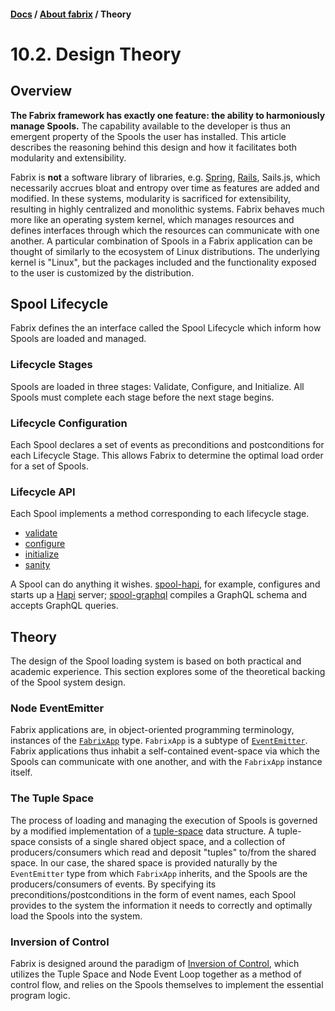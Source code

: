 #### [Docs](../../) / [About fabrix](./) / Theory

# 10.2. Design Theory

## Overview

**The Fabrix framework has exactly one feature: the ability to harmoniously manage Spools.** The capability available to the developer is thus an emergent property of the Spools the user has installed. This article describes the reasoning behind this design and how it facilitates both modularity and extensibility.

Fabrix is **not** a software library of libraries, e.g. [Spring](https://en.wikipedia.org/wiki/Spring_Framework), [Rails](https://en.wikipedia.org/wiki/Ruby_on_Rails), Sails.js, which necessarily accrues bloat and entropy over time as features are added and modified. In these systems, modularity is sacrificed for extensibility, resulting in highly centralized and monolithic systems. Fabrix behaves much more like an operating system kernel, which manages resources and defines interfaces through which the resources can communicate with one another. A particular combination of Spools in a Fabrix application can be thought of similarly to the ecosystem of Linux distributions. The underlying kernel is "Linux", but the packages included and the functionality exposed to the user is customized by the distribution.

## Spool Lifecycle

Fabrix defines the an interface called the Spool Lifecycle which inform how Spools are loaded and managed.

### Lifecycle Stages

Spools are loaded in three stages: Validate, Configure, and Initialize. All Spools must complete each stage before the next stage begins.

### Lifecycle Configuration

Each Spool declares a set of events as preconditions and postconditions for each Lifecycle Stage. This allows Fabrix to determine the optimal load order for a set of Spools. 

### Lifecycle API

Each Spool implements a method corresponding to each lifecycle stage.
- [validate](https://github.com/fabrix-app/spool#validate)
- [configure](https://github.com/fabrix-app/spool#configure-1)
- [initialize](https://github.com/fabrix-app/spool#initialize)
- [sanity](https://github.com/fabrix-app/spool#sanity)

A Spool can do anything it wishes. [spool-hapi](https://github.com/fabrix-app/spool-hapi), for example, configures and starts up a [Hapi](https://hapijs.com/) server; [spool-graphql](https://github.com/langateam/spool-graphql) compiles a GraphQL schema and accepts GraphQL queries.

## Theory

The design of the Spool loading system is based on both practical and academic experience. This section explores some of the theoretical backing of the Spool system design. 

### Node EventEmitter

Fabrix applications are, in object-oriented programming terminology, instances of the [`FabrixApp`](https://github.com/fabrix-app/fabrix/blob/master/index.js#L11) type. `FabrixApp` is a subtype of [`EventEmitter`](https://nodejs.org/api/events.html#events_class_eventemitter). Fabrix applications thus inhabit a self-contained event-space via which the Spools can communicate with one another, and with the `FabrixApp` instance itself.

### The Tuple Space

The process of loading and managing the execution of Spools is governed by a modified implementation of a [tuple-space](https://en.wikipedia.org/wiki/Tuple_space) data structure. A tuple-space consists of a single shared object space, and a collection of producers/consumers which read and deposit "tuples" to/from the shared space. In our case, the shared space is provided naturally by the `EventEmitter` type from which `FabrixApp` inherits, and the Spools are the producers/consumers of events. By specifying its preconditions/postconditions in the form of event names, each Spool provides to the system the information it needs to correctly and optimally load the Spools into the system.

### Inversion of Control

Fabrix is designed around the paradigm of [Inversion of Control](https://en.wikipedia.org/wiki/Inversion_of_control), which utilizes the Tuple Space and Node Event Loop together as a method of control flow, and relies on the Spools themselves to implement the essential program logic.
